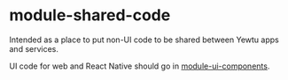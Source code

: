 # module-shared-code

Intended as a place to put non-UI code to be shared between Yewtu apps and services.

UI code for web and React Native should go in [module-ui-components](https://github.com/yewtu/module-ui-components).
